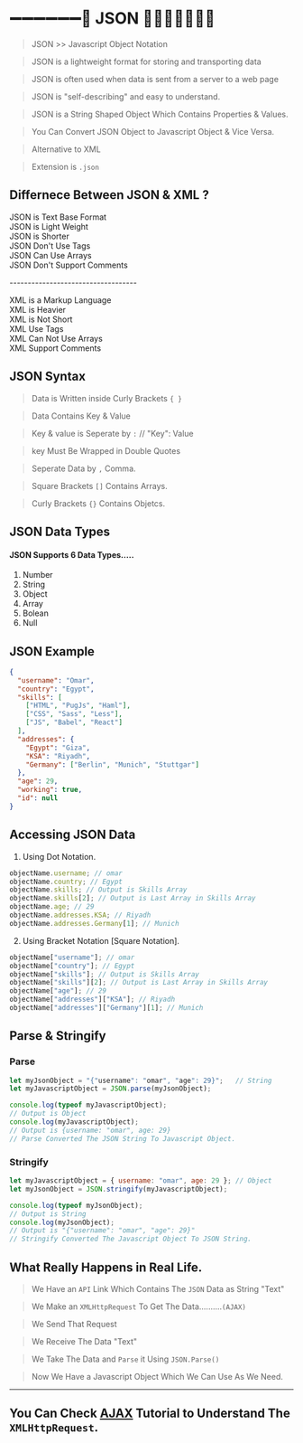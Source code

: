 # ➖➖➖➖➖➖🔴 JSON 🔴➖➖➖➖➖➖

> JSON >> Javascript Object Notation

> JSON is a lightweight format for storing and transporting data

> JSON is often used when data is sent from a server to a web page

> JSON is "self-describing" and easy to understand.

> JSON is a String Shaped Object Which Contains Properties & Values.

> You Can Convert JSON Object to Javascript Object & Vice Versa.

> Alternative to XML

> Extension is `.json`

## Differnece Between JSON & XML ?

JSON is Text Base Format <br>
JSON is Light Weight <br>
JSON is Shorter <br>
JSON Don't Use Tags <br>
JSON Can Use Arrays <br>
JSON Don't Support Comments <br>

_-----------------------------------_

XML is a Markup Language <br>
XML is Heavier <br>
XML is Not Short <br>
XML Use Tags <br>
XML Can Not Use Arrays <br>
XML Support Comments <br>

## JSON Syntax

> Data is Written inside Curly Brackets `{ }`

> Data Contains Key & Value

> Key & value is Seperate by `:` // "Key": Value

> key Must Be Wrapped in Double Quotes

> Seperate Data by `,` Comma.

> Square Brackets `[]` Contains Arrays.

> Curly Brackets `{}` Contains Objetcs.

## JSON Data Types

#### JSON Supports 6 Data Types.....

1. Number
1. String
1. Object
1. Array
1. Bolean
1. Null

## JSON Example

```json
{
  "username": "Omar",
  "country": "Egypt",
  "skills": [
    ["HTML", "PugJs", "Haml"],
    ["CSS", "Sass", "Less"],
    ["JS", "Babel", "React"]
  ],
  "addresses": {
    "Egypt": "Giza",
    "KSA": "Riyadh",
    "Germany": ["Berlin", "Munich", "Stuttgar"]
  },
  "age": 29,
  "working": true,
  "id": null
}
```

## Accessing JSON Data

1. Using Dot Notation.

```javascript
objectName.username; // omar
objectName.country; // Egypt
objectName.skills; // Output is Skills Array
objectName.skills[2]; // Output is Last Array in Skills Array
objectName.age; // 29
objectName.addresses.KSA; // Riyadh
objectName.addresses.Germany[1]; // Munich
```

2. Using Bracket Notation [Square Notation].

```javascript
objectName["username"]; // omar
objectName["country"]; // Egypt
objectName["skills"]; // Output is Skills Array
objectName["skills"][2]; // Output is Last Array in Skills Array
objectName["age"]; // 29
objectName["addresses"]["KSA"]; // Riyadh
objectName["addresses"]["Germany"][1]; // Munich
```

## Parse & Stringify

### **Parse**

```javascript
let myJsonObject = "{"username": "omar", "age": 29}";   // String
let myJavascriptObject = JSON.parse(myJsonObject);

console.log(typeof myJavascriptObject);
// Output is Object
console.log(myJavascriptObject);
// Output is {username: "omar", age: 29}
// Parse Converted The JSON String To Javascript Object.
```

### **Stringify**

```javascript
let myJavascriptObject = { username: "omar", age: 29 }; // Object
let myJsonObject = JSON.stringify(myJavascriptObject);

console.log(typeof myJsonObject);
// Output is String
console.log(myJsonObject);
// Output is "{"username": "omar", "age": 29}"
// Stringify Converted The Javascript Object To JSON String.
```

## What Really Happens in Real Life.

> We Have an `API` Link Which Contains The `JSON` Data as String "Text"

> We Make an `XMLHttpRequest` To Get The Data..........`(AJAX)`

> We Send That Request

> We Receive The Data "Text"

> We Take The Data and `Parse` it Using `JSON.Parse()`

> Now We Have a Javascript Object Which We Can Use As We Need.

---

## You Can Check [AJAX](https://github.com/OmarAshraf-Bombo/Tutorials-and-CheatSheets/tree/main/AJAX) Tutorial to Understand The `XMLHttpRequest`.
